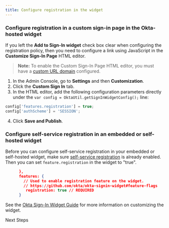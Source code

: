 ```yaml
---
title: Configure registration in the widget
---
```

<RequireClassicUI/>

### Configure registration in a custom sign-in page in the Okta-hosted widget

If you left the <GuideLink link="../configure-self-service-registration-policy">**Add to Sign-In widget**</GuideLink> check box clear when configuring the registration policy, then you need to configure a link using JavaScript in the **Customize Sign-In Page** HTML editor.

> **Note:** To enable the Custom Sign-In Page HTML editor, you must have a [custom URL domain](/docs/guides/custom-url-domain/overview/) configured.

1. In the Admin Console, go to **Settings** and then **Customization**.
2. Click the **Custom Sign In** tab.
3. In the HTML editor, add the following configuration parameters directly under the `var config = OktaUtil.getSignInWidgetConfig();` line:

```javascript
config['features.registration'] = true;
config['authScheme'] = 'SESSION';
```

4. Click **Save and Publish**.

### Configure self-service registration in an embedded or self-hosted widget

Before you can configure self-service registration in your embedded or self-hosted widget, make sure [self-service registration](/docs/guides/set-up-self-service-registration/configure-self-service-registration-policy/) is already enabled. Then you can set `feature.registration` in the widget to "true".

```json
      },
      features: {
        // Used to enable registration feature on the widget.
        // https://github.com/okta/okta-signin-widget#feature-flags
         registration: true // REQUIRED
      }
```
See the [Okta Sign-In Widget Guide](/code/javascript/okta_sign-in_widget/) for more information on customizing the widget.

<NextSectionLink>Next Steps</NextSectionLink>
